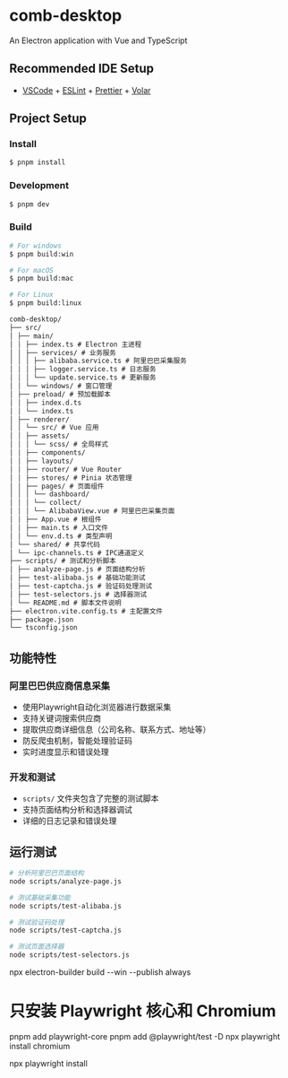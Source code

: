# comb-desktop

An Electron application with Vue and TypeScript

## Recommended IDE Setup

- [VSCode](https://code.visualstudio.com/) + [ESLint](https://marketplace.visualstudio.com/items?itemName=dbaeumer.vscode-eslint) + [Prettier](https://marketplace.visualstudio.com/items?itemName=esbenp.prettier-vscode) + [Volar](https://marketplace.visualstudio.com/items?itemName=Vue.volar)

## Project Setup

### Install

```bash
$ pnpm install
```

### Development

```bash
$ pnpm dev
```

### Build

```bash
# For windows
$ pnpm build:win

# For macOS
$ pnpm build:mac

# For Linux
$ pnpm build:linux
```

```markdown
comb-desktop/
├── src/
│ ├── main/
│ │ ├── index.ts # Electron 主进程
│ │ ├── services/ # 业务服务
│ │ │ ├── alibaba.service.ts # 阿里巴巴采集服务
│ │ │ ├── logger.service.ts # 日志服务
│ │ │ └── update.service.ts # 更新服务
│ │ └── windows/ # 窗口管理
│ ├── preload/ # 预加载脚本
│ │ ├── index.d.ts
│ │ └── index.ts
│ ├── renderer/
│ │ └── src/ # Vue 应用
│ │ ├── assets/
│ │ │ └── scss/ # 全局样式
│ │ ├── components/
│ │ ├── layouts/
│ │ ├── router/ # Vue Router
│ │ ├── stores/ # Pinia 状态管理
│ │ ├── pages/ # 页面组件
│ │ │ └── dashboard/
│ │ │ └── collect/
│ │ │ └── AlibabaView.vue # 阿里巴巴采集页面
│ │ ├── App.vue # 根组件
│ │ ├── main.ts # 入口文件
│ │ └── env.d.ts # 类型声明
│ └── shared/ # 共享代码
│ └── ipc-channels.ts # IPC通道定义
├── scripts/ # 测试和分析脚本
│ ├── analyze-page.js # 页面结构分析
│ ├── test-alibaba.js # 基础功能测试
│ ├── test-captcha.js # 验证码处理测试
│ ├── test-selectors.js # 选择器测试
│ └── README.md # 脚本文件说明
├── electron.vite.config.ts # 主配置文件
├── package.json
└── tsconfig.json
```

## 功能特性

### 阿里巴巴供应商信息采集

- 使用Playwright自动化浏览器进行数据采集
- 支持关键词搜索供应商
- 提取供应商详细信息（公司名称、联系方式、地址等）
- 防反爬虫机制，智能处理验证码
- 实时进度显示和错误处理

### 开发和测试

- `scripts/` 文件夹包含了完整的测试脚本
- 支持页面结构分析和选择器调试
- 详细的日志记录和错误处理

## 运行测试

```bash
# 分析阿里巴巴页面结构
node scripts/analyze-page.js

# 测试基础采集功能
node scripts/test-alibaba.js

# 测试验证码处理
node scripts/test-captcha.js

# 测试页面选择器
node scripts/test-selectors.js
```

npx electron-builder build --win --publish always

# 只安装 Playwright 核心和 Chromium

pnpm add playwright-core
pnpm add @playwright/test -D
npx playwright install chromium

npx playwright install
